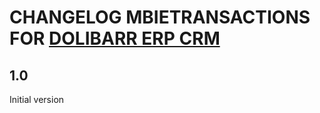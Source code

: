 # CHANGELOG MBIETRANSACTIONS FOR [DOLIBARR ERP CRM](https://www.dolibarr.org)

## 1.0

Initial version
